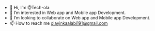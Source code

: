 - 👋 Hi, I’m @Tech-ola
- 👀 I’m interested in Web app and Mobile app Development.
- 💞️ I’m looking to collaborate on Web app and Mobile app Development.
- 📫 How to reach me olayinkaalabi191@gmail.com

<!---
Tech-ola/Tech-ola is a ✨ special ✨ repository because its `README.md` (this file) appears on your GitHub profile.
You can click the Preview link to take a look at your changes.
--->
